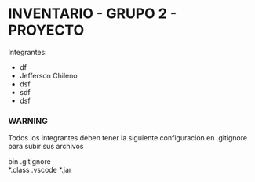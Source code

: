 # INVENTARIO - GRUPO 2 - PROYECTO 

Integrantes:
 
- df
- Jefferson Chileno
- dsf
- sdf
- dsf

### WARNING
Todos los integrantes deben tener la siguiente configuración en .gitignore para subir sus archivos

bin 
.gitignore  
*.class 
.vscode 
*.jar